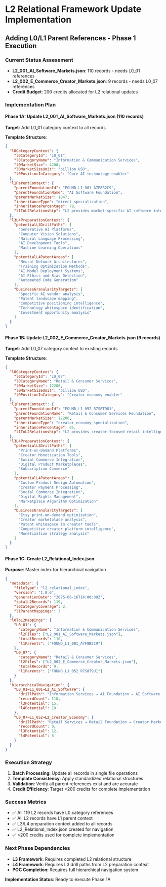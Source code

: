 # L2 Relational Framework Update Implementation
## Adding L0/L1 Parent References - Phase 1 Execution

### Current Status Assessment
- **L2_001_AI_Software_Markets.json**: 110 records - needs L0_01 references
- **L2_002_E_Commerce_Creator_Markets.json**: 9 records - needs L0_07 references  
- **Credit Budget**: 200 credits allocated for L2 relational updates

### Implementation Plan

#### Phase 1A: Update L2_001_AI_Software_Markets.json (110 records)
**Target**: Add L0_01 category context to all records

**Template Structure**:
```json
{
  "l0CategoryContext": {
    "l0CategoryId": "L0_01",
    "l0CategoryName": "Information & Communication Services",
    "l0MarketSize": 4200,
    "l0MarketSizeUnit": "billion USD",
    "l0PositionInCategory": "Core AI technology enabler"
  },
  "l1ParentContext": {
    "parentFoundationId": "FOUND_L1_001_A7F8B2C9",
    "parentFoundationName": "AI Software Foundation",
    "parentMarketSize": 1847,
    "inheritanceType": "direct_specialization",
    "inheritancePercentage": 78,
    "l1ToL2Relationship": "L2 provides market-specific AI software intelligence"
  },
  "l3L4PreparationContext": {
    "potentialL3DrillPaths": [
      "Generative AI Platforms",
      "Computer Vision Solutions", 
      "Natural Language Processing",
      "AI Development Tools",
      "Machine Learning Operations"
    ],
    "potentialL4PatentAreas": [
      "Neural Network Architectures",
      "Training Optimization Methods",
      "AI Model Deployment Systems",
      "AI Ethics and Bias Detection",
      "Automated Code Generation"
    ],
    "businessGranularityTargets": [
      "Specific AI vendor analysis",
      "Patent landscape mapping",
      "Competitive positioning intelligence",
      "Technology whitespace identification",
      "Investment opportunity analysis"
    ]
  }
}
```

#### Phase 1B: Update L2_002_E_Commerce_Creator_Markets.json (9 records)
**Target**: Add L0_07 category context to existing records

**Template Structure**:
```json
{
  "l0CategoryContext": {
    "l0CategoryId": "L0_07", 
    "l0CategoryName": "Retail & Consumer Services",
    "l0MarketSize": 12200,
    "l0MarketSizeUnit": "billion USD",
    "l0PositionInCategory": "Creator economy enabler"
  },
  "l1ParentContext": {
    "parentFoundationId": "FOUND_L1_052_R7S8T9U1",
    "parentFoundationName": "Retail & Consumer Services Foundation",
    "parentMarketSize": 12200,
    "inheritanceType": "creator_economy_specialization",
    "inheritancePercentage": 65,
    "l1ToL2Relationship": "L2 provides creator-focused retail intelligence"
  },
  "l3L4PreparationContext": {
    "potentialL3DrillPaths": [
      "Print-on-Demand Platforms",
      "Creator Monetization Tools",
      "Social Commerce Integration",
      "Digital Product Marketplaces",
      "Subscription Commerce"
    ],
    "potentialL4PatentAreas": [
      "Custom Product Design Automation",
      "Creator Payment Processing",
      "Social Commerce Integration",
      "Digital Rights Management",
      "Marketplace Algorithm Optimization"
    ],
    "businessGranularityTargets": [
      "Etsy print-on-demand optimization",
      "Creator marketplace analysis",
      "Patent whitespace in creator tools",
      "Competitive creator platform intelligence",
      "Monetization strategy analysis"
    ]
  }
}
```

#### Phase 1C: Create L2_Relational_Index.json
**Purpose**: Master index for hierarchical navigation

```json
{
  "metadata": {
    "fileType": "l2_relational_index",
    "version": "1.0.0",
    "generationDate": "2025-06-16T14:00:00Z",
    "totalL2Records": 119,
    "l0CategoryCoverage": 2,
    "l1ParentMappings": 3
  },
  "l0ToL2Mappings": {
    "L0_01": {
      "categoryName": "Information & Communication Services",
      "l2Files": ["L2_001_AI_Software_Markets.json"],
      "totalRecords": 110,
      "l1Parents": ["FOUND_L1_001_A7F8B2C9"]
    },
    "L0_07": {
      "categoryName": "Retail & Consumer Services", 
      "l2Files": ["L2_002_E_Commerce_Creator_Markets.json"],
      "totalRecords": 9,
      "l1Parents": ["FOUND_L1_052_R7S8T9U1"]
    }
  },
  "hierarchicalNavigation": {
    "L0_01→L1_001→L2_AI_Software": {
      "drillPath": "Information Services → AI Foundation → AI Software Markets",
      "recordCount": 110,
      "l3Potential": 15,
      "l4Potential": 10
    },
    "L0_07→L1_052→L2_Creator_Economy": {
      "drillPath": "Retail Services → Retail Foundation → Creator Markets", 
      "recordCount": 9,
      "l3Potential": 12,
      "l4Potential": 8
    }
  }
}
```

### Execution Strategy
1. **Batch Processing**: Update all records in single file operations
2. **Template Consistency**: Apply standardized relational structures
3. **Validation**: Verify all parent references exist and are accurate
4. **Credit Efficiency**: Target <200 credits for complete implementation

### Success Metrics
- ✅ All 119 L2 records have L0 category references
- ✅ All L2 records have L1 parent context
- ✅ L3/L4 preparation context added to all records
- ✅ L2_Relational_Index.json created for navigation
- ✅ <200 credits used for complete implementation

### Next Phase Dependencies
- **L3 Framework**: Requires completed L2 relational structure
- **L4 Framework**: Requires L3 drill paths from L2 preparation context
- **POC Completion**: Requires full hierarchical navigation system

**Implementation Status**: Ready to execute Phase 1A

